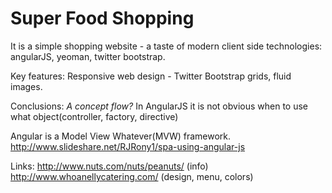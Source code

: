 Super Food Shopping
========

It is a simple shopping website - a taste of modern client side technologies: angularJS, yeoman, twitter bootstrap.

Key features:
Responsive web design - Twitter Bootstrap grids, fluid images.

Conclusions:
*A concept flow?* In AngularJS it is not obvious when to use what object(controller, factory, directive)

Angular is a Model View Whatever(MVW) framework. http://www.slideshare.net/RJRony1/spa-using-angular-js



Links:
http://www.nuts.com/nuts/peanuts/ (info)
http://www.whoanellycatering.com/ (design, menu, colors)